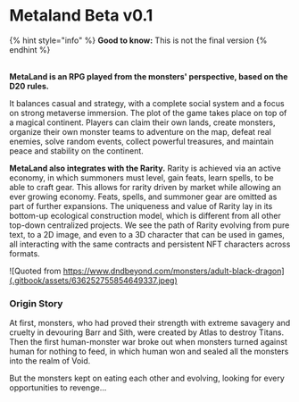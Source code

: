 # Metaland Beta v0.1

{% hint style="info" %}
**Good to know:** This is not the final version
{% endhint %}

\
**MetaLand is an RPG played from the monsters' perspective, based on the D20 rules.**

It balances casual and strategy, with a complete social system and a focus on strong metaverse immersion. The plot of the game takes place on top of a magical continent. Players can claim their own lands, create monsters, organize their own monster teams to adventure on the map, defeat real enemies, solve random events, collect powerful treasures, and maintain peace and stability on the continent.

**MetaLand also integrates with the Rarity.** Rarity is achieved via an active economy, in which summoners must level, gain feats, learn spells, to be able to craft gear. This allows for rarity driven by market while allowing an ever growing economy. Feats, spells, and summoner gear are omitted as part of further expansions. The uniqueness and value of Rarity lay in its bottom-up ecological construction model, which is different from all other top-down centralized projects. We see the path of Rarity evolving from pure text, to a 2D image, and even to a 3D character that can be used in games, all interacting with the same contracts and persistent NFT characters across formats.

![Quoted from https://www.dndbeyond.com/monsters/adult-black-dragon](.gitbook/assets/636252755854649337.jpeg)

### Origin Story

At first, monsters, who had proved their strength with extreme savagery and cruelty in devouring Barr and Sith, were created by Atlas to destroy Titans. Then the first human-monster war broke out when monsters turned against human for nothing to feed, in which human won and sealed all the monsters into the realm of Void.

But the monsters kept on eating each other and evolving, looking for every opportunities to revenge...
